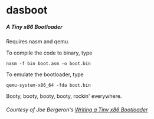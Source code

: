 # dasboot
##### A Tiny x86 Bootloader

Requires nasm and qemu.

To compile the code to binary, type
```
nasm -f bin boot.asm -o boot.bin
```

To emulate the bootloader, type
```
qemu-system-x86_64 -fda boot.bin
```

Booty, booty, booty, booty, rockin' everywhere.

###### Courtesy of Joe Bergeron's [Writing a Tiny x86 Bootloader](https://www.joe-bergeron.com/posts/Writing%20a%20Tiny%20x86%20Bootloader/)
